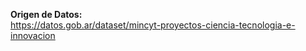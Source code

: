 **Origen de Datos:**<br>
https://datos.gob.ar/dataset/mincyt-proyectos-ciencia-tecnologia-e-innovacion
